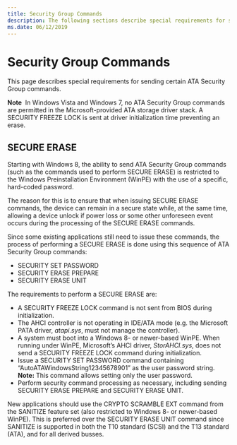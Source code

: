 ```yaml
---
title: Security Group Commands
description: The following sections describe special requirements for sending certain security commands.
ms.date: 06/12/2019
---
```


# Security Group Commands

This page describes special requirements for sending certain ATA Security Group commands.

**Note**  In Windows Vista and Windows 7, no ATA Security Group commands are permitted in the Microsoft-provided ATA storage driver stack. A SECURITY FREEZE LOCK is sent at driver initialization time preventing an erase.

## SECURE ERASE

Starting with Windows 8, the ability to send ATA Security Group commands (such as the commands used to perform SECURE ERASE) is restricted to the Windows Preinstallation Environment (WinPE) with the use of a specific, hard-coded password.

The reason for this is to ensure that when issuing SECURE ERASE commands, the device can remain in a secure state while, at the same time, allowing a device unlock if power loss or some other unforeseen event occurs during the processing of the SECURE ERASE commands.

Since some existing applications still need to issue these commands, the process of performing a SECURE ERASE is done using this sequence of ATA Security Group commands:

* SECURITY SET PASSWORD
* SECURITY ERASE PREPARE
* SECURITY ERASE UNIT

The requirements to perform a SECURE ERASE are:

* A SECURITY FREEZE LOCK command is not sent from BIOS during initialization.
* The AHCI controller is not operating in IDE/ATA mode (e.g. the Microsoft PATA driver, *atapi.sys*, must not manage the controller).
* A system must boot into a Windows 8- or newer-based WinPE. When running under WinPE, Microsoft’s AHCI driver, *StorAHCI.sys*, does not send a SECURITY FREEZE LOCK command during initialization.
* Issue a SECURITY SET PASSWORD command containing “AutoATAWindowsString12345678901” as the user password string. **Note:** This command allows setting only the user password.
* Perform security command processing as necessary, including sending SECURITY ERASE PREPARE and SECURITY ERASE UNIT.

New applications should use the CRYPTO SCRAMBLE EXT command from the SANITIZE feature set (also restricted to Windows 8- or newer-based WinPE). This is preferred over the SECURITY ERASE UNIT command since SANITIZE is supported in both the T10 standard (SCSI) and the T13 standard (ATA), and for all derived busses.
